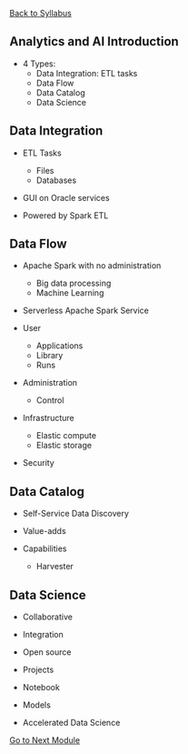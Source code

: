 [Back to Syllabus](./README.md#course-syllabus)

## Analytics and AI Introduction

- 4 Types:
    - Data Integration: ETL tasks
    - Data Flow
    - Data Catalog
    - Data Science

## Data Integration

- ETL Tasks
    - Files
    - Databases

- GUI on Oracle services
- Powered by Spark ETL

## Data Flow

- Apache Spark with no administration
    - Big data processing
    - Machine Learning

- Serverless Apache Spark Service

- User
    - Applications
    - Library
    - Runs
- Administration
    - Control
- Infrastructure
    - Elastic compute
    - Elastic storage
- Security

## Data Catalog

- Self-Service Data Discovery
- Value-adds

- Capabilities
    - Harvester
    
## Data Science

- Collaborative
- Integration
- Open source

- Projects
- Notebook
- Models
- Accelerated Data Science

[Go to Next Module](./12_Security.md)